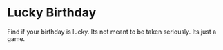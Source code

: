 # Lucky Birthday
 Find if your birthday is lucky. Its not meant to be taken seriously. Its just a game.
